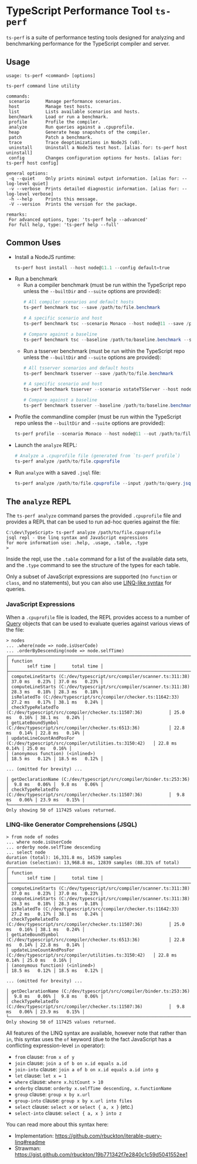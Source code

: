 # TypeScript Performance Tool `ts-perf`

`ts-perf` is a suite of performance testing tools designed for analyzing and benchmarking performance for the TypeScript compiler and server.

## Usage

```
usage: ts-perf <command> [options]

ts-perf command line utility

commands:
 scenario      Manage performance scenarios.
 host          Manage test hosts.
 list          Lists available scenarios and hosts.
 benchmark     Load or run a benchmark.
 profile       Profile the compiler.
 analyze       Run queries against a .cpuprofile.
 heap          Generate heap snapshots of the compiler.
 patch         Patch a benchmark.
 trace         Trace deoptimizations in NodeJS (v8).
 uninstall     Uninstall a NodeJS test host. [alias for: ts-perf host uninstall]
 config        Changes configuration options for hosts. [alias for: ts-perf host config]

general options:
 -q --quiet    Only prints minimal output information. [alias for: --log-level quiet]
 -v --verbose  Prints detailed diagnostic information. [alias for: --log-level verbose]
 -h --help     Prints this message.
 -V --version  Prints the version for the package.

remarks:
 For advanced options, type: 'ts-perf help --advanced'
 For full help, type: 'ts-perf help --full'
```

## Common Uses

- Install a NodeJS runtime:
  ```powershell
  ts-perf host install --host node@11.1 --config default=true
  ```
- Run a benchmark
  - Run a compiler benchmark (must be run within the TypeScript repo unless the `--builtDir` and `--suite` options are provided):
    ```powershell
    # All compiler scenarios and default hosts
    ts-perf benchmark tsc --save /path/to/file.benchmark

    # A specific scenario and host
    ts-perf benchmark tsc --scenario Monaco --host node@11 --save /path/to/file.benchmark

    # Compare against a baseline
    ts-perf benchmark tsc --baseline /path/to/baseline.benchmark --save /path/to/file.benchmark
    ```
  - Run a tsserver benchmark (must be run within the TypeScript repo unless the `--builtDir` and `--suite` options are provided):
    ```powershell
    # All tsserver scenarios and default hosts
    ts-perf benchmark tsserver --save /path/to/file.benchmark

    # A specific scenario and host
    ts-perf benchmark tsserver --scenario xstateTSServer --host node@11 --save /path/to/file.benchmark

    # Compare against a baseline
    ts-perf benchmark tsserver --baseline /path/to/baseline.benchmark --save /path/to/file.benchmark
    ```
- Profile the commandline compiler (must be run within the TypeScript repo unless the `--builtDir` and `--suite` options are provided):
  ```powershell
  ts-perf profile --scenario Monaco --host node@11 --out /path/to/file.cpuprofile
  ```
- Launch the `analyze` REPL:
  ```powershell
  # Analyze a .cpuprofile file (generated from `ts-perf profile`)
  ts-perf analyze /path/to/file.cpuprofile
  ```
- Run `analyze` with a saved `.jsql` file:
  ```powershell
  ts-perf analyze /path/to/file.cpuprofile --input /path/to/query.jsql
  ```

## The `analyze` REPL

The `ts-perf analyze` command parses the provided `.cpuprofile` file and provides a REPL that can be used to run ad-hoc queries against the file:

```
C:\dev\TypeScript> ts-perf analyze /path/to/file.cpuprofile
jsql repl - Use linq syntax and JavaScript expressions
for more information use: .help, .usage, .table, .type
>
```

Inside the repl, use the `.table` command for a list of the available data sets, and the `.type` command to see the structure of
the types for each table.

Only a subset of JavaScript expressions are supported (no `function` or `class`, and no statements), but you can also use [LINQ-like syntax](#linq-like-generator-comprehensions-jsql) for queries.

### JavaScript Expressions

When a `.cpuprofile` file is loaded, the REPL provides access to a number of [Query](https://rbuckton.github.io/iterable-query/classes/_iterable_query_.query.html) objects that can be used to
evaluate queries against various views of the file:

```
> nodes
... .where(node => node.isUserCode)
... .orderByDescending(node => node.selfTime)
┌──────────────────────────────────────────────────────────────────────────────────┬─────────────────┬─────────────────┐
│ function                                                                         │       self time │      total time │
├──────────────────────────────────────────────────────────────────────────────────┼─────────────────┼─────────────────┤
│ computeLineStarts (C:/dev/typescript/src/compiler/scanner.ts:311:38)             │ 37.0 ms   0.23% │ 37.0 ms   0.23% │
│ computeLineStarts (C:/dev/typescript/src/compiler/scanner.ts:311:38)             │ 28.3 ms   0.18% │ 28.3 ms   0.18% │
│ isRelatedTo (C:/dev/typescript/src/compiler/checker.ts:11642:33)                 │ 27.2 ms   0.17% │ 38.1 ms   0.24% │
│ checkTypeRelatedTo (C:/dev/typescript/src/compiler/checker.ts:11507:36)          │ 25.0 ms   0.16% │ 38.1 ms   0.24% │
│ getLateBoundSymbol (C:/dev/typescript/src/compiler/checker.ts:6513:36)           │ 22.8 ms   0.14% │ 22.8 ms   0.14% │
│ updateLineCountAndPosFor (C:/dev/typescript/src/compiler/utilities.ts:3150:42)   │ 22.8 ms   0.14% │ 25.0 ms   0.16% │
│ (anonymous function) (<inlined>)                                                 │ 18.5 ms   0.12% │ 18.5 ms   0.12% │

... (omitted for brevity) ...

│ getDeclarationName (C:/dev/typescript/src/compiler/binder.ts:253:36)             │  9.8 ms   0.06% │  9.8 ms   0.06% │
│ checkTypeRelatedTo (C:/dev/typescript/src/compiler/checker.ts:11507:36)          │  9.8 ms   0.06% │ 23.9 ms   0.15% │
└──────────────────────────────────────────────────────────────────────────────────┴─────────────────┴─────────────────┘
Only showing 50 of 117425 values returned.
```

### LINQ-like Generator Comprehensions (JSQL)

```
> from node of nodes
... where node.isUserCode
... orderby node.selfTime descending
... select node
duration (total): 16,331.8 ms, 14539 samples
duration (selection): 13,968.8 ms, 12839 samples (88.31% of total)
┌──────────────────────────────────────────────────────────────────────────────────┬─────────────────┬─────────────────┐
│ function                                                                         │       self time │      total time │
├──────────────────────────────────────────────────────────────────────────────────┼─────────────────┼─────────────────┤
│ computeLineStarts (C:/dev/typescript/src/compiler/scanner.ts:311:38)             │ 37.0 ms   0.23% │ 37.0 ms   0.23% │
│ computeLineStarts (C:/dev/typescript/src/compiler/scanner.ts:311:38)             │ 28.3 ms   0.18% │ 28.3 ms   0.18% │
│ isRelatedTo (C:/dev/typescript/src/compiler/checker.ts:11642:33)                 │ 27.2 ms   0.17% │ 38.1 ms   0.24% │
│ checkTypeRelatedTo (C:/dev/typescript/src/compiler/checker.ts:11507:36)          │ 25.0 ms   0.16% │ 38.1 ms   0.24% │
│ getLateBoundSymbol (C:/dev/typescript/src/compiler/checker.ts:6513:36)           │ 22.8 ms   0.14% │ 22.8 ms   0.14% │
│ updateLineCountAndPosFor (C:/dev/typescript/src/compiler/utilities.ts:3150:42)   │ 22.8 ms   0.14% │ 25.0 ms   0.16% │
│ (anonymous function) (<inlined>)                                                 │ 18.5 ms   0.12% │ 18.5 ms   0.12% │

... (omitted for brevity) ...

│ getDeclarationName (C:/dev/typescript/src/compiler/binder.ts:253:36)             │  9.8 ms   0.06% │  9.8 ms   0.06% │
│ checkTypeRelatedTo (C:/dev/typescript/src/compiler/checker.ts:11507:36)          │  9.8 ms   0.06% │ 23.9 ms   0.15% │
└──────────────────────────────────────────────────────────────────────────────────┴─────────────────┴─────────────────┘
Only showing 50 of 117425 values returned.
```

All features of the LINQ syntax are available, however note that rather than `in`, this syntax uses the `of` keyword (due to
the fact JavaScript has a conflicting expression-level `in` operator):

- `from` clause: `from x of y`
- `join` clause: `join a of b on x.id equals a.id`
- `join-into` clause: `join a of b on x.id equals a.id into g`
- `let` clause: `let x = 1`
- `where` clause: `where x.hitCount > 10`
- `orderby` clause: `orderby x.selfTime descending, x.functionName`
- `group` clause: `group x by x.url`
- `group-into` clause: `group x by x.url into files`
- `select` clause: `select x` or `select { a, x }` (etc.)
- `select-into` clause: `select { a, x } into z`

You can read more about this syntax here:

- Implementation: https://github.com/rbuckton/iterable-query-linq#readme
- Strawman: https://gist.github.com/rbuckton/19b771342f7e2840c1c59d5041552ee1
